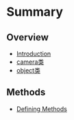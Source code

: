 # Summary

## Overview

* [Introduction](README.md)
* [camera类](Content/camera.md)
* [object类](Content/objectlei.md)

## Methods

* [Defining Methods](methods.md)

